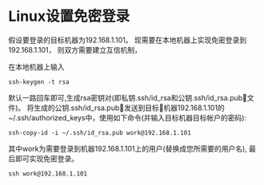 # Linux设置免密登录
假设要登录的目标机器为192.168.1.101。
现需要在本地机器上实现免密登录到192.168.1.101，
则双方需要建立互信机制，

在本地机器上输入
```
ssh-keygen -t rsa
```
默认一路回车即可,生成rsa密钥对(即私钥.ssh/id_rsa和公钥.ssh/id_rsa.pub文件)。
将生成的公钥.ssh/id_rsa.pub发送到目标机器192.168.1.101的~/.ssh/authorized_keys中，使用如下命令(并输入目标机器目标帐户的密码):
```
ssh-copy-id -i ~/.ssh/id_rsa.pub work@192.168.1.101
```
其中work为需要登录到机器192.168.1.101上的用户(替换成您所需要的用户名),
最后即可实现免密登录。
```
ssh work@192.168.1.101
```